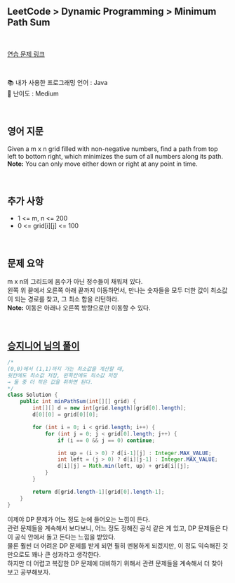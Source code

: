 ## **LeetCode > Dynamic Programming > Minimum Path Sum**

</br>

[연습 문제 링크](https://leetcode.com/problems/minimum-path-sum/submissions/)

</br>

📚 내가 사용한 프로그래밍 언어 : Java  
🎢 난이도 : Medium

</br>

## 영어 지문

Given a m x n grid filled with non-negative numbers, find a path from top left to bottom right, which minimizes the sum of all numbers along its path.  
**Note:** You can only move either down or right at any point in time.

</br>

## 추가 사항

- 1 <= m, n <= 200
- 0 <= grid[i][j] <= 100

</br>

## 문제 요약

m x n의 그리드에 음수가 아닌 정수들이 채워져 있다.  
왼쪽 위 끝에서 오른쪽 아래 끝까지 이동하면서, 만나는 숫자들을 모두 더한 값이 최소값이 되는 경로를 찾고, 그 최소 합을 리턴하라.  
**Note:** 이동은 아래나 오른쪽 방향으로만 이동할 수 있다.

</br>

## [승지니어 님의 풀이](https://www.youtube.com/watch?v=v49ZgvJf7Xk&ab_channel=%EC%8A%B9%EC%A7%80%EB%8B%88%EC%96%B4Sengineer)

```java
/*
(0,0)에서 (1,1)까지 가는 최소값을 계산할 때,
윗칸에도 최소값 저장, 왼쪽칸에도 최소값 저장
→ 둘 중 더 작은 값을 취하면 된다.
*/
class Solution {
    public int minPathSum(int[][] grid) {
        int[][] d = new int[grid.length][grid[0].length];
        d[0][0] = grid[0][0];

        for (int i = 0; i < grid.length; i++) {
            for (int j = 0; j < grid[0].length; j++) {
                if (i == 0 && j == 0) continue;

                int up = (i > 0) ? d[i-1][j] : Integer.MAX_VALUE;
                int left = (j > 0) ? d[i][j-1] : Integer.MAX_VALUE;
                d[i][j] = Math.min(left, up) + grid[i][j];
            }
        }

        return d[grid.length-1][grid[0].length-1];
    }
}
```

이제야 DP 문제가 어느 정도 눈에 들어오는 느낌이 든다.  
관련 문제들을 계속해서 보다보니, 어느 정도 정해진 공식 같은 게 있고, DP 문제들은 다 이 공식 안에서 돌고 돈다는 느낌을 받았다.  
물론 훨씬 더 어려운 DP 문제를 받게 되면 필히 멘붕하게 되겠지만, 이 정도 익숙해진 것만으로도 꽤나 큰 성과라고 생각한다.  
하지만 더 어렵고 복잡한 DP 문제에 대비하기 위해서 관련 문제들을 계속해서 더 찾아보고 공부해보자.
